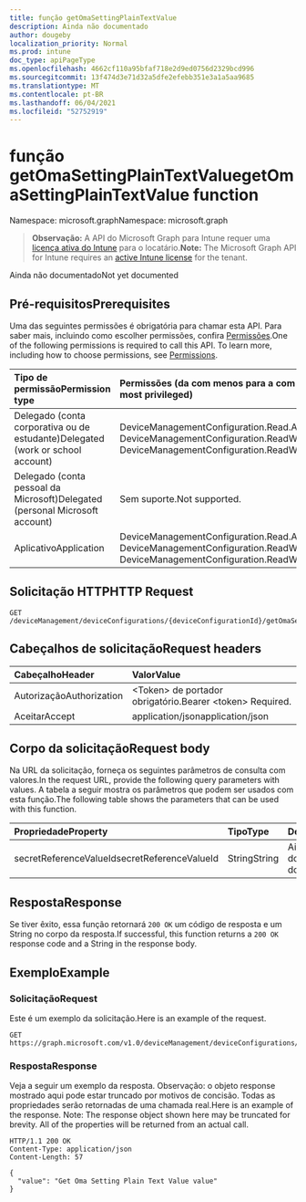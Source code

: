```yaml
---
title: função getOmaSettingPlainTextValue
description: Ainda não documentado
author: dougeby
localization_priority: Normal
ms.prod: intune
doc_type: apiPageType
ms.openlocfilehash: 4662cf110a95bfaf718e2d9ed0756d2329bcd996
ms.sourcegitcommit: 13f474d3e71d32a5dfe2efebb351e3a1a5aa9685
ms.translationtype: MT
ms.contentlocale: pt-BR
ms.lasthandoff: 06/04/2021
ms.locfileid: "52752919"
---
```

# <a name="getomasettingplaintextvalue-function"></a><span data-ttu-id="7990e-103">função getOmaSettingPlainTextValue</span><span class="sxs-lookup"><span data-stu-id="7990e-103">getOmaSettingPlainTextValue function</span></span>

<span data-ttu-id="7990e-104">Namespace: microsoft.graph</span><span class="sxs-lookup"><span data-stu-id="7990e-104">Namespace: microsoft.graph</span></span>

> <span data-ttu-id="7990e-105">**Observação:** A API do Microsoft Graph para Intune requer uma [licença ativa do Intune](https://go.microsoft.com/fwlink/?linkid=839381) para o locatário.</span><span class="sxs-lookup"><span data-stu-id="7990e-105">**Note:** The Microsoft Graph API for Intune requires an [active Intune license](https://go.microsoft.com/fwlink/?linkid=839381) for the tenant.</span></span>

<span data-ttu-id="7990e-106">Ainda não documentado</span><span class="sxs-lookup"><span data-stu-id="7990e-106">Not yet documented</span></span>

## <a name="prerequisites"></a><span data-ttu-id="7990e-107">Pré-requisitos</span><span class="sxs-lookup"><span data-stu-id="7990e-107">Prerequisites</span></span>
<span data-ttu-id="7990e-p101">Uma das seguintes permissões é obrigatória para chamar esta API. Para saber mais, incluindo como escolher permissões, confira [Permissões](/graph/permissions-reference).</span><span class="sxs-lookup"><span data-stu-id="7990e-p101">One of the following permissions is required to call this API. To learn more, including how to choose permissions, see [Permissions](/graph/permissions-reference).</span></span>

|<span data-ttu-id="7990e-110">Tipo de permissão</span><span class="sxs-lookup"><span data-stu-id="7990e-110">Permission type</span></span>|<span data-ttu-id="7990e-111">Permissões (da com menos para a com mais privilégios)</span><span class="sxs-lookup"><span data-stu-id="7990e-111">Permissions (from least to most privileged)</span></span>|
|:---|:---|
|<span data-ttu-id="7990e-112">Delegado (conta corporativa ou de estudante)</span><span class="sxs-lookup"><span data-stu-id="7990e-112">Delegated (work or school account)</span></span>|<span data-ttu-id="7990e-113">DeviceManagementConfiguration.Read.All, DeviceManagementConfiguration.ReadWrite.All</span><span class="sxs-lookup"><span data-stu-id="7990e-113">DeviceManagementConfiguration.Read.All, DeviceManagementConfiguration.ReadWrite.All</span></span>|
|<span data-ttu-id="7990e-114">Delegado (conta pessoal da Microsoft)</span><span class="sxs-lookup"><span data-stu-id="7990e-114">Delegated (personal Microsoft account)</span></span>|<span data-ttu-id="7990e-115">Sem suporte.</span><span class="sxs-lookup"><span data-stu-id="7990e-115">Not supported.</span></span>|
|<span data-ttu-id="7990e-116">Aplicativo</span><span class="sxs-lookup"><span data-stu-id="7990e-116">Application</span></span>|<span data-ttu-id="7990e-117">DeviceManagementConfiguration.Read.All, DeviceManagementConfiguration.ReadWrite.All</span><span class="sxs-lookup"><span data-stu-id="7990e-117">DeviceManagementConfiguration.Read.All, DeviceManagementConfiguration.ReadWrite.All</span></span>|

## <a name="http-request"></a><span data-ttu-id="7990e-118">Solicitação HTTP</span><span class="sxs-lookup"><span data-stu-id="7990e-118">HTTP Request</span></span>
<!-- {
  "blockType": "ignored"
}
-->
``` http
GET /deviceManagement/deviceConfigurations/{deviceConfigurationId}/getOmaSettingPlainTextValue
```

## <a name="request-headers"></a><span data-ttu-id="7990e-119">Cabeçalhos de solicitação</span><span class="sxs-lookup"><span data-stu-id="7990e-119">Request headers</span></span>
|<span data-ttu-id="7990e-120">Cabeçalho</span><span class="sxs-lookup"><span data-stu-id="7990e-120">Header</span></span>|<span data-ttu-id="7990e-121">Valor</span><span class="sxs-lookup"><span data-stu-id="7990e-121">Value</span></span>|
|:---|:---|
|<span data-ttu-id="7990e-122">Autorização</span><span class="sxs-lookup"><span data-stu-id="7990e-122">Authorization</span></span>|<span data-ttu-id="7990e-123">&lt;Token&gt; de portador obrigatório.</span><span class="sxs-lookup"><span data-stu-id="7990e-123">Bearer &lt;token&gt; Required.</span></span>|
|<span data-ttu-id="7990e-124">Aceitar</span><span class="sxs-lookup"><span data-stu-id="7990e-124">Accept</span></span>|<span data-ttu-id="7990e-125">application/json</span><span class="sxs-lookup"><span data-stu-id="7990e-125">application/json</span></span>|

## <a name="request-body"></a><span data-ttu-id="7990e-126">Corpo da solicitação</span><span class="sxs-lookup"><span data-stu-id="7990e-126">Request body</span></span>
<span data-ttu-id="7990e-127">Na URL da solicitação, forneça os seguintes parâmetros de consulta com valores.</span><span class="sxs-lookup"><span data-stu-id="7990e-127">In the request URL, provide the following query parameters with values.</span></span>
<span data-ttu-id="7990e-128">A tabela a seguir mostra os parâmetros que podem ser usados com esta função.</span><span class="sxs-lookup"><span data-stu-id="7990e-128">The following table shows the parameters that can be used with this function.</span></span>

|<span data-ttu-id="7990e-129">Propriedade</span><span class="sxs-lookup"><span data-stu-id="7990e-129">Property</span></span>|<span data-ttu-id="7990e-130">Tipo</span><span class="sxs-lookup"><span data-stu-id="7990e-130">Type</span></span>|<span data-ttu-id="7990e-131">Descrição</span><span class="sxs-lookup"><span data-stu-id="7990e-131">Description</span></span>|
|:---|:---|:---|
|<span data-ttu-id="7990e-132">secretReferenceValueId</span><span class="sxs-lookup"><span data-stu-id="7990e-132">secretReferenceValueId</span></span>|<span data-ttu-id="7990e-133">String</span><span class="sxs-lookup"><span data-stu-id="7990e-133">String</span></span>|<span data-ttu-id="7990e-134">Ainda não documentado</span><span class="sxs-lookup"><span data-stu-id="7990e-134">Not yet documented</span></span>|



## <a name="response"></a><span data-ttu-id="7990e-135">Resposta</span><span class="sxs-lookup"><span data-stu-id="7990e-135">Response</span></span>
<span data-ttu-id="7990e-136">Se tiver êxito, essa função retornará `200 OK` um código de resposta e um String no corpo da resposta.</span><span class="sxs-lookup"><span data-stu-id="7990e-136">If successful, this function returns a `200 OK` response code and a String in the response body.</span></span>

## <a name="example"></a><span data-ttu-id="7990e-137">Exemplo</span><span class="sxs-lookup"><span data-stu-id="7990e-137">Example</span></span>

### <a name="request"></a><span data-ttu-id="7990e-138">Solicitação</span><span class="sxs-lookup"><span data-stu-id="7990e-138">Request</span></span>
<span data-ttu-id="7990e-139">Este é um exemplo da solicitação.</span><span class="sxs-lookup"><span data-stu-id="7990e-139">Here is an example of the request.</span></span>
``` http
GET https://graph.microsoft.com/v1.0/deviceManagement/deviceConfigurations/{deviceConfigurationId}/getOmaSettingPlainTextValue(secretReferenceValueId='parameterValue')
```

### <a name="response"></a><span data-ttu-id="7990e-140">Resposta</span><span class="sxs-lookup"><span data-stu-id="7990e-140">Response</span></span>
<span data-ttu-id="7990e-p103">Veja a seguir um exemplo da resposta. Observação: o objeto response mostrado aqui pode estar truncado por motivos de concisão. Todas as propriedades serão retornadas de uma chamada real.</span><span class="sxs-lookup"><span data-stu-id="7990e-p103">Here is an example of the response. Note: The response object shown here may be truncated for brevity. All of the properties will be returned from an actual call.</span></span>
``` http
HTTP/1.1 200 OK
Content-Type: application/json
Content-Length: 57

{
  "value": "Get Oma Setting Plain Text Value value"
}
```




